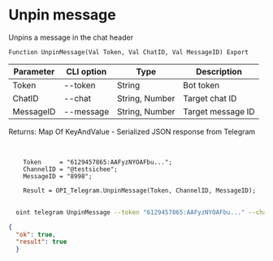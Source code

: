 ﻿---
sidebar_position: 5
---

# Unpin message
 Unpins a message in the chat header



`Function UnpinMessage(Val Token, Val ChatID, Val MessageID) Export`

  | Parameter | CLI option | Type | Description |
  |-|-|-|-|
  | Token | --token | String | Bot token |
  | ChatID | --chat | String, Number | Target chat ID |
  | MessageID | --message | String, Number | Target message ID |

  
  Returns:  Map Of KeyAndValue - Serialized JSON response from Telegram

<br/>




```bsl title="Code example"
    Token     = "6129457865:AAFyzNYOAFbu...";
    ChannelID = "@testsichee";
    MessageID = "8998";

    Result = OPI_Telegram.UnpinMessage(Token, ChannelID, MessageID);
```



```sh title="CLI command example"
    
  oint telegram UnpinMessage --token "6129457865:AAFyzNYOAFbu..." --chat %chat% --message "6846"

```

```json title="Result"
{
  "ok": true,
  "result": true
  }
```
